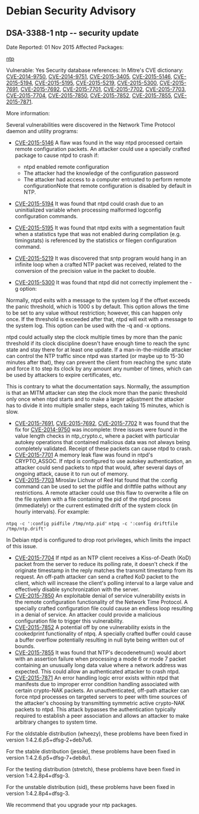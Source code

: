 
Debian Security Advisory
========================


DSA-3388-1 ntp -- security update
---------------------------------



Date Reported:
01 Nov 2015
Affected Packages:

[ntp](https://packages.debian.org/src:ntp)

Vulnerable:
Yes
Security database references:
In Mitre's CVE dictionary: [CVE-2014-9750](https://security-tracker.debian.org/tracker/CVE-2014-9750), [CVE-2014-9751](https://security-tracker.debian.org/tracker/CVE-2014-9751), [CVE-2015-3405](https://security-tracker.debian.org/tracker/CVE-2015-3405), [CVE-2015-5146](https://security-tracker.debian.org/tracker/CVE-2015-5146), [CVE-2015-5194](https://security-tracker.debian.org/tracker/CVE-2015-5194), [CVE-2015-5195](https://security-tracker.debian.org/tracker/CVE-2015-5195), [CVE-2015-5219](https://security-tracker.debian.org/tracker/CVE-2015-5219), [CVE-2015-5300](https://security-tracker.debian.org/tracker/CVE-2015-5300), [CVE-2015-7691](https://security-tracker.debian.org/tracker/CVE-2015-7691), [CVE-2015-7692](https://security-tracker.debian.org/tracker/CVE-2015-7692), [CVE-2015-7701](https://security-tracker.debian.org/tracker/CVE-2015-7701), [CVE-2015-7702](https://security-tracker.debian.org/tracker/CVE-2015-7702), [CVE-2015-7703](https://security-tracker.debian.org/tracker/CVE-2015-7703), [CVE-2015-7704](https://security-tracker.debian.org/tracker/CVE-2015-7704), [CVE-2015-7850](https://security-tracker.debian.org/tracker/CVE-2015-7850), [CVE-2015-7852](https://security-tracker.debian.org/tracker/CVE-2015-7852), [CVE-2015-7855](https://security-tracker.debian.org/tracker/CVE-2015-7855), [CVE-2015-7871](https://security-tracker.debian.org/tracker/CVE-2015-7871).  

More information:

Several vulnerabilities were discovered in the Network Time Protocol
daemon and utility programs:


* [CVE-2015-5146](https://security-tracker.debian.org/tracker/CVE-2015-5146)
A flaw was found in the way ntpd processed certain remote
 configuration packets. An attacker could use a specially crafted
 package to cause ntpd to crash if:


	+ ntpd enabled remote configuration
	+ The attacker had the knowledge of the configuration password
	+ The attacker had access to a computer entrusted to perform remote
	 configurationNote that remote configuration is disabled by default in NTP.
* [CVE-2015-5194](https://security-tracker.debian.org/tracker/CVE-2015-5194)
It was found that ntpd could crash due to an uninitialized
 variable when processing malformed logconfig configuration
 commands.
* [CVE-2015-5195](https://security-tracker.debian.org/tracker/CVE-2015-5195)
It was found that ntpd exits with a segmentation fault when a
 statistics type that was not enabled during compilation (e.g.
 timingstats) is referenced by the statistics or filegen
 configuration command.
* [CVE-2015-5219](https://security-tracker.debian.org/tracker/CVE-2015-5219)
It was discovered that sntp program would hang in an infinite loop
 when a crafted NTP packet was received, related to the conversion
 of the precision value in the packet to double.
* [CVE-2015-5300](https://security-tracker.debian.org/tracker/CVE-2015-5300)
It was found that ntpd did not correctly implement the -g option:


Normally, ntpd exits with a message to the system log if the offset
 exceeds the panic threshold, which is 1000 s by default. This
 option allows the time to be set to any value without restriction;
 however, this can happen only once. If the threshold is exceeded
 after that, ntpd will exit with a message to the system log. This
 option can be used with the -q and -x options.


ntpd could actually step the clock multiple times by more than the
 panic threshold if its clock discipline doesn't have enough time to
 reach the sync state and stay there for at least one update. If a
 man-in-the-middle attacker can control the NTP traffic since ntpd
 was started (or maybe up to 15-30 minutes after that), they can
 prevent the client from reaching the sync state and force it to step
 its clock by any amount any number of times, which can be used by
 attackers to expire certificates, etc.


This is contrary to what the documentation says. Normally, the
 assumption is that an MITM attacker can step the clock more than the
 panic threshold only once when ntpd starts and to make a larger
 adjustment the attacker has to divide it into multiple smaller
 steps, each taking 15 minutes, which is slow.
* [CVE-2015-7691](https://security-tracker.debian.org/tracker/CVE-2015-7691),
 [CVE-2015-7692](https://security-tracker.debian.org/tracker/CVE-2015-7692),
 [CVE-2015-7702](https://security-tracker.debian.org/tracker/CVE-2015-7702)
It was found that the fix for
 [CVE-2014-9750](https://security-tracker.debian.org/tracker/CVE-2014-9750)
 was incomplete: three issues were found in the value length checks in
 ntp\_crypto.c, where a packet with particular autokey operations that
 contained malicious data was not always being completely validated. Receipt
 of these packets can cause ntpd to crash.
* [CVE-2015-7701](https://security-tracker.debian.org/tracker/CVE-2015-7701)
A memory leak flaw was found in ntpd's CRYPTO\_ASSOC. If ntpd is
 configured to use autokey authentication, an attacker could send
 packets to ntpd that would, after several days of ongoing attack,
 cause it to run out of memory.
* [CVE-2015-7703](https://security-tracker.debian.org/tracker/CVE-2015-7703)
Miroslav Lichvar of Red Hat found that the :config command can be
 used to set the pidfile and driftfile paths without any
 restrictions. A remote attacker could use this flaw to overwrite a
 file on the file system with a file containing the pid of the ntpd
 process (immediately) or the current estimated drift of the system
 clock (in hourly intervals). For example:


`ntpq -c ':config pidfile /tmp/ntp.pid'`
`ntpq -c ':config driftfile /tmp/ntp.drift'`


In Debian ntpd is configured to drop root privileges, which limits
 the impact of this issue.
* [CVE-2015-7704](https://security-tracker.debian.org/tracker/CVE-2015-7704)
If ntpd as an NTP client receives a Kiss-of-Death (KoD) packet
 from the server to reduce its polling rate, it doesn't check if the
 originate timestamp in the reply matches the transmit timestamp from
 its request. An off-path attacker can send a crafted KoD packet to
 the client, which will increase the client's polling interval to a
 large value and effectively disable synchronization with the server.
* [CVE-2015-7850](https://security-tracker.debian.org/tracker/CVE-2015-7850)
An exploitable denial of service vulnerability exists in the remote
 configuration functionality of the Network Time Protocol. A
 specially crafted configuration file could cause an endless loop
 resulting in a denial of service. An attacker could provide a
 malicious configuration file to trigger this vulnerability.
* [CVE-2015-7852](https://security-tracker.debian.org/tracker/CVE-2015-7852)
A potential off by one vulnerability exists in the cookedprint
 functionality of ntpq. A specially crafted buffer could cause a
 buffer overflow potentially resulting in null byte being written out
 of bounds.
* [CVE-2015-7855](https://security-tracker.debian.org/tracker/CVE-2015-7855)
It was found that NTP's decodenetnum() would abort with an assertion
 failure when processing a mode 6 or mode 7 packet containing an
 unusually long data value where a network address was expected. This
 could allow an authenticated attacker to crash ntpd.
* [CVE-2015-7871](https://security-tracker.debian.org/tracker/CVE-2015-7871)
An error handling logic error exists within ntpd that manifests due
 to improper error condition handling associated with certain
 crypto-NAK packets. An unauthenticated, off-path attacker can force
 ntpd processes on targeted servers to peer with time sources of the
 attacker's choosing by transmitting symmetric active crypto-NAK
 packets to ntpd. This attack bypasses the authentication typically
 required to establish a peer association and allows an attacker to
 make arbitrary changes to system time.


For the oldstable distribution (wheezy), these problems have been fixed
in version 1:4.2.6.p5+dfsg-2+deb7u6.


For the stable distribution (jessie), these problems have been fixed in
version 1:4.2.6.p5+dfsg-7+deb8u1.


For the testing distribution (stretch), these problems have been fixed
in version 1:4.2.8p4+dfsg-3.


For the unstable distribution (sid), these problems have been fixed in
version 1:4.2.8p4+dfsg-3.


We recommend that you upgrade your ntp packages.





